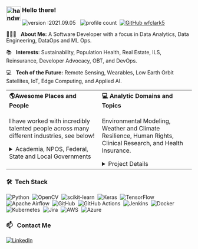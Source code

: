### <img alt="handwavegif" src="https://user-images.githubusercontent.com/39513876/112366216-8cfe7400-8cfe-11eb-8116-7d3dbae20e97.gif" width='40' align="left"/> Hello there!

![version :2021.09.05](https://img.shields.io/badge/version-2021.09.05-informational) &nbsp;
![profile count](https://komarev.com/ghpvc/?username=wfclark5&color=red)&nbsp;
[![GitHub wfclark5](https://img.shields.io/github/followers/wfclark5?label=follow&style=social)](https://github.com/wfclark5)&nbsp;


👨🏻‍💻 &nbsp; **About Me:** A Software Developer with a focus in Data Analytics, Data Engineering, DataOps and ML Ops. 

📚 &nbsp; **Interests**: Sustainability, Population Health, Real Estate, ILS, Reinsurance, Developer Advocacy, OBT, and DevOps. 

💻 &nbsp; **Tech of the Future:** Remote Sensing, Wearables, Low Earth Orbit Satellites, IoT, Edge Computing, and Applied AI.

<table><tr>
    <th style="text-align:left">🌎Awesome Places and People&nbsp; </th>
    <th style="text-align:left">💻 Analytic Domains and Topics&nbsp; 
</th>
  </tr>
<tr>  
<td valign="top" width="50%">
    
I have worked with incredibly talented people across many different industries, see below!

<details>
<summary>Academia, NPOS, Federal, State and Local Governments</summary>
 
* Academic Research Institutions: 
  * [Duke University’s School of Medicine - CABD](https://autismcenter.duke.edu/)
  * [Duke University's Pratt School of Engineering - CEE](https://cee.duke.edu/)
  * [University of Nottingham Ningbo China](https://www.nottingham.edu.cn/en/science-engineering/research-groups/geospatial-and-geo-hazards/index.aspx)
  * [NC State's - CISESS](https://ncics.org/programs/cisess/)

* U.S. Federal Government:
  * [USGCRP](https://www.globalchange.gov/)
  * [NOAA](https://www.ncei.noaa.gov/) 
  * [NASA - GPM](https://gpm.nasa.gov/science/precipitation-algorithms)
  * [USDA - Forest Service](https://www.fs.usda.gov/r8)

* U.S. States and Territories Governments: 
  * States: 
     * [North Carolina](https://files.nc.gov/ncdeq/climate-change/resilience-plan/2020-Climate-Risk-Assessment-and-Resilience-Plan.pdf)
  * Territories: 
     * [Hawai‘i, American Samoa, Republic of the Marshall Islands, and Guam](https://www.regions.noaa.gov/pacific-islands/)

* Local Government: 
    * Regional Councils: 
        * [Triangle J](https://www.tjcog.org/sites/default/files/uploads/trrp_report_technicalreport_102418.pdf)
        * [Land of Sky](http://www.landofsky.org/)

* Blue Cross: 
    * [Data and Analytics(DNA)](https://careers.bluecrossnc.com/global/en/data-analytics)
    
</details>
</td><td valign="top" width="50%">


Environmental Modeling, Weather and Climate Resilience, Human Rights, Clinical Research, and Health Insurance.

<details>
<summary>Project Details</summary>
    
* Climate, Weather, and Environmental Systems:
    * [Climate Resilience and Adaptation](https://toolkit.climate.gov/)
    * [National Climate Assessment](https://nca2018.globalchange.gov/)
    * [Sea Level Inundation](https://coast.noaa.gov/digitalcoast/data/slr.html)
    * [P&C Catastrophe Modeling](http://www.atms.unca.edu/chennon/research/documents/clark_ncur_2016_preprint.pdf)
    * [Vector-Bourne Disease Forecasting](https://health2016.globalchange.gov/vectorborne-diseases)
    * [Health System Vulnerability to Climate and Weather](https://link.springer.com/article/10.1007%2Fs40572-018-0223-y)   
    * [Storm Surge Forecasting](https://www.nhc.noaa.gov/nationalsurge/)
    * [Surface Wind Analysis](https://www.rms.com/event-response/hwind)
    * [LandSat-9 Land Cover Change](https://www.usgs.gov/centers/wgsc/science/land-cover-trends?qt-science_center_objects=0#qt-science_center_objects)
    * [GOES-R Atmospheric Monitoring](https://www.goes-r.gov/)
    * [Automated Tropical Cyclone Forecasting System](https://www.nrlmry.navy.mil/atcf_web/index1.html)

* Human Rights Violations by Agents of State
    * [Political Terror Scale](http://www.politicalterrorscale.org/Data/Files/PTS-Codebook-V120.pdf)
   
* Geospatial Engineering and Computational Geometry
    * [Aerial LiDAR Collection](https://sdd.nc.gov/SDD/docs/LidarSummary.pdf)
    * [Indoor LiDAR Scans for 3D BIMs](https://www.fig.net/resources/proceedings/fig_proceedings/fig2019/papers/ts02f/TS02F_yang_hancock_et_al_10050.pdf)
    * [LiDAR Feature Segmentation and Extraction](https://www.esri.com/content/dam/esrisites/en-us/events/conferences/2020/developer-summit/object-extraction-from-lidar-with-dl.pdf)
  
* Broadband Internet Infrastructure:
    * [WestNGN Broadband](http://www.landofsky.org/westngnbroadband.html)

* Clinical Research:
    * [Child and Adolescent Psychiatry](https://autismcenter.duke.edu/content/research-overview)
    * [Early Intervention Programs](https://www.esdm.co/)
    * [Randomized Controlled Drug Trials](https://autismcenter.duke.edu/research/Aplus-study#:~:text=The%20Duke%20A%2B%20study%20involves%20three%20different%20projects.,the%20Early%20Start%20Denver%20Model%2C%20at%20no%20cost)
    * [Electronic Health Record (EHR) Curation](https://apporchard.epic.com/)
    * [Severe Adverse Event Tracking](https://saetrs.nida.nih.gov/view/)
    * [Stimulus to Facial Expression Tracking](https://autismcenter.duke.edu/content/sense-know-study)
    * [Clinical Measures](https://dhss.delaware.gov/dsamh/files/si2013_dsm5foraddictionsmhandcriminaljustice.pdf)

 * Health Insurance:
    * [Societal Drivers of Health](https://mediacenter.bcbsnc.com/news/news-stories/standardizing-social-determinants-of-health-data-to-provide-whole-person-care)
    * [Behavioral Health](https://medcitynews.com/2020/07/shattering-the-fourth-wall-the-shared-behavioral-health-experiences/?rf=1)
    * [Substance Abuse](https://mediacenter.bcbsnc.com/news/blue-cross-nc-awards-2-million-to-five-organizations-fighting-opioid-epidemic-in-north-carolina)
    * [Advanced Kidney Care](https://mediacenter.bcbsnc.com/news/blue-cross-nc-launches-blue-premier-advanced-kidney-care-in-collaboration-with-fresenius-medical-care-north-america-strive-health)
    * [Value Based Care](https://www.bluecrossnc.com/provider-news/blue-cross-nc%E2%80%99s-blue-premier-program-saves-197-million-2020-health-care-costs-expands)
    * [COVID-19 Reporting](https://www.bizjournals.com/triangle/news/2020/04/24/blue-cross-nc-estimates-590m-impact-from.html)
    * [Care Management Efficiacy](https://mediacenter.bcbsnc.com/news/news-stories/how-primary-care-practices-are-dealing-with-a-financial-crisis-and-getting-support)
    * [Commercial, Medicare, and Medicaid Lines of Business](https://www.bls.gov/ncs/ebs/sp/healthterms.pdf)
 </details> 
   
</td></tr></table>

### 🛠 &nbsp;Tech Stack

![Python](https://img.shields.io/badge/python-3670A0?style=for-the-badge&logo=python&logoColor=ffdd54)&nbsp;
![OpenCV](https://img.shields.io/badge/opencv-%23white.svg?style=for-the-badge&logo=opencv&logoColor=white)&nbsp;
![scikit-learn](https://img.shields.io/badge/scikit--learn-%23F7931E.svg?style=for-the-badge&logo=scikit-learn&logoColor=white)&nbsp;
![Keras](https://img.shields.io/badge/Keras-%23D00000.svg?style=for-the-badge&logo=Keras&logoColor=white)&nbsp;
![TensorFlow](https://img.shields.io/badge/TensorFlow-%23FF6F00.svg?style=for-the-badge&logo=TensorFlow&logoColor=white)&nbsp;
![Apache Airflow](https://img.shields.io/badge/Apache%20Airflow-017CEE?style=for-the-badge&logo=Apache%20Airflow&logoColor=white)&nbsp;
![GitHub](https://img.shields.io/badge/github-%23121011.svg?style=for-the-badge&logo=github&logoColor=white)&nbsp;
![GitHub Actions](https://img.shields.io/badge/githubactions-%232671E5.svg?style=for-the-badge&logo=githubactions&logoColor=white)&nbsp;
![Jenkins](https://img.shields.io/badge/jenkins-%232C5263.svg?style=for-the-badge&logo=jenkins&logoColor=white)&nbsp;
![Docker](https://img.shields.io/badge/docker-%230db7ed.svg?style=for-the-badge&logo=docker&logoColor=white)&nbsp;
![Kubernetes](https://img.shields.io/badge/kubernetes-%23326ce5.svg?style=for-the-badge&logo=kubernetes&logoColor=white)&nbsp;
![Jira](https://img.shields.io/badge/jira-%230A0FFF.svg?style=for-the-badge&logo=jira&logoColor=white)&nbsp;
![AWS](https://img.shields.io/badge/AWS-%23FF9900.svg?style=for-the-badge&logo=amazon-aws&logoColor=white)&nbsp;
![Azure](https://img.shields.io/badge/azure-%230072C6.svg?style=for-the-badge&logo=azure-devops&logoColor=white)&nbsp;

### 📫 &nbsp; Contact Me

<a href="https://www.linkedin.com/in/william-clark-5b621313a/"><img alt="LinkedIn" src="https://img.shields.io/badge/linkedin%20-%230077B5.svg?&style=flat&logo=linkedin&logoColor=white"/></a> &nbsp;


